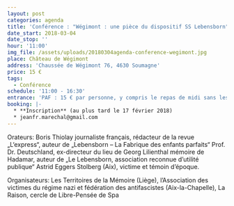 ```yaml
---
layout: post
categories: agenda
title: 'Conférence : "Wégimont : une pièce du dispositif SS Lebensborn"'
date_start: 2018-03-04
date_stop: ''
hour: '11:00'
img_file: /assets/uploads/20180304agenda-conference-wegimont.jpg
place: Château de Wégimont
address: 'Chaussée de Wégimont 76, 4630 Soumagne'
price: 15 €
tags:
  - Conférence
schedule: '11:00 - 16:30'
entrance: 'PAF : 15 € par personne, y compris le repas de midi sans les boissons'
booking: |-
  * **Inscription** (au plus tard le 17 février 2018)
  * jeanfr.marechal@gmail.com
---
```

Orateurs: Boris Thiolay journaliste français, rédacteur de la revue „L‘express“, auteur de „Lebensborn – La Fabrique des enfants parfaits“ Prof. Dr. Deutschland, ex-directeur du lieu de Georg Lilienthal mémoire de Hadamar, auteur de „Le Lebensborn, association reconnue d’utilité publique“ Astrid Eggers Stolberg (Aix), victime et témoin d’époque. 

Organisateurs: Les Territoires de la Mémoire (Liège), l’Association des victimes du régime nazi et fédération des antifascistes (Aix-la-Chapelle), La Raison, cercle de Libre-Pensée de Spa
